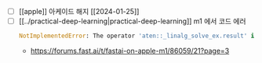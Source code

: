 - [ ] [[apple]] 아케이드 해지 [[2024-01-25]]
- [ ] [[../practical-deep-learning|practical-deep-learning]] m1 에서 코드 에러
  ```python
  NotImplementedError: The operator 'aten::_linalg_solve_ex.result' is not currently implemented for the MPS device. If you want this op to be added in priority during the prototype phase of this feature, please comment on https://github.com/pytorch/pytorch/issues/77764. As a temporary fix, you can set the environment variable `PYTORCH_ENABLE_MPS_FALLBACK=1` to use the CPU as a fallback for this op. WARNING: this will be slower than running natively on MPS.
  ```
  + https://forums.fast.ai/t/fastai-on-apple-m1/86059/21?page=3

